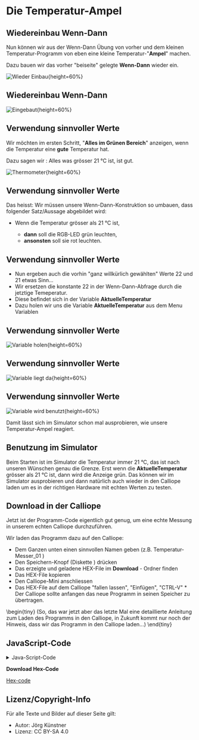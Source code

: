 # Die Temperatur-Ampel


## Wiedereinbau Wenn-Dann


Nun können wir aus der Wenn-Dann Übung von vorher und dem kleinen Temperatur-Programm von eben eine kleine Temperatur-"__Ampel__" machen.

Dazu bauen wir das vorher "beiseite" gelegte __Wenn-Dann__ wieder ein.

![ Wieder Einbau ](./pics/00_WiederEinbau.png){height=60%}

## Wiedereinbau Wenn-Dann

![ Eingebaut ](./pics/01_Eingebaut.png){height=60%}


## Verwendung sinnvoller Werte



 Wir möchten im ersten Schritt, "__Alles im Grünen Bereich__" anzeigen, wenn die Temperatur eine __gute__ Temperatur hat.

 Dazu sagen wir : Alles was grösser 21 °C ist, ist gut. 

![ Thermometer ](./pics/thermometer1.png){height=60%}


## Verwendung sinnvoller Werte

Das heisst: Wir müssen unsere Wenn-Dann-Konstruktion so umbauen, dass folgender Satz/Aussage abgebildet wird:  

* Wenn die Temperatur grösser als 21 °C ist, 

    * __dann__ soll die RGB-LED grün leuchten, 
    * __ansonsten__ soll sie rot leuchten. 


## Verwendung sinnvoller Werte

* Nun ergeben auch die vorhin "ganz willkürlich gewählten" Werte 22 und 21 etwas Sinn...
* Wir ersetzen die konstante 22 in der Wenn-Dann-Abfrage durch die jetztige Temeperatur.
* Diese befindet sich in der Variable __AktuelleTemperatur__
* Dazu holen wir uns die Variable __AktuelleTemperatur__ aus dem Menu Variablen

## Verwendung sinnvoller Werte

![Variable holen ](./pics/02_VariableHolen.png){height=60%}

## Verwendung sinnvoller Werte

![Variable liegt da ](./pics/03_VariableArbeitsbereich.png){height=60%}


## Verwendung sinnvoller Werte

![Variable wird benutzt](./pics/04_VariableVerwendet.png){height=60%}

Damit lässt sich im Simulator schon mal ausprobieren, wie unsere Temperatur-Ampel reagiert.

## Benutzung im Simulator

Beim Starten ist im Simulator die Temperatur immer 21 °C, das ist nach unseren Wünschen genau die Grenze. 
Erst wenn die __AktuelleTemperatur__ grösser als 21 °C ist, dann wird die Anzeige grün.
Das können wir im Simulator ausprobieren und dann natürlich auch wieder in den Calliope laden um es in der richtigen Hardware mit echten Werten zu testen.



## Download in der Calliope

Jetzt ist der Programm-Code eigentlich gut genug, um eine echte Messung in unserem echten Calliope durchzuführen.

Wir laden das Programm dazu auf den Calliope:

* Dem Ganzen unten einen sinnvollen Namen geben (z.B. Temperatur-Messer_01 )
* Den Speichern-Knopf (Diskette ) drücken
* Das erzeigte und geladene HEX-File im __Download__ - Ordner finden
* Das HEX-File kopieren 
* Den Calliope-Mini anschliessen
* Das HEX-File auf dem Calliope "fallen lassen", "Einfügen", "CTRL-V" * Der Calliope sollte anfangen das neue Programm in seinen Speicher zu übertragen.

\begin{tiny}
(So, das war jetzt aber das letzte Mal eine detaillierte Anleitung zum Laden des Programms in den Calliope, in Zukunft kommt nur noch der Hinweis, dass wir das Programm in den Calliope laden...)
\end{tiny}

## JavaScript-Code

<details>
 <summary>Java-Script-Code</summary>

```js
let AktuelleTemperatur = 0
basic.forever(() => {
    AktuelleTemperatur = input.temperature()
    basic.showNumber(AktuelleTemperatur)
    basic.pause(500)
    basic.showLeds(`
        # . . # #
        . . # . .
        . . # . .
        . . # . .
        . . . # #
        `)
    basic.pause(500)
    basic.clearScreen()
    basic.pause(500)
    if (AktuelleTemperatur > 21) {
        basic.setLedColor(Colors.Green)
    } else {
        basic.setLedColor(Colors.Red)
    }
})

```
</details>

__Download Hex-Code__

[Hex-code](code/mini-TemperaturMesser02.hex)



## Lizenz/Copyright-Info
Für alle Texte und Bilder auf dieser Seite gilt:

* Autor: Jörg Künstner
* Lizenz: CC BY-SA 4.0

